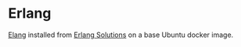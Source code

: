 # Erlang

[Elang](http://erlang.org) installed from [Erlang Solutions](https://www.erlang-solutions.com/downloads/download-erlang-otp) on a base Ubuntu docker image.
